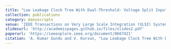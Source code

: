 ```yaml
---
title: "Low Leakage Clock Tree With Dual-Threshold- Voltage Split Input–Output Repeaters"
collection: publications
category: manuscripts
venue: 'IEEE Transactions on Very Large Scale Integration (VLSI) Systems,'
slidesurl: 'http://academicpages.github.io/files/slides2.pdf'
paperurl: 'https://ieeexplore.ieee.org/document/8667421'
citation: 'A. Kumar Gundu and V. Kursun, "Low Leakage Clock Tree With Dual-Threshold- Voltage Split Input–Output Repeaters," in IEEE Transactions on Very Large Scale Integration (VLSI) Systems, vol. 27, no. 7, pp. 1537-1547, July 2019, doi: 10.1109/TVLSI.2019.2902215.'
---
```


